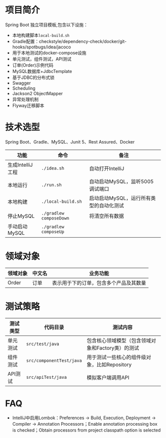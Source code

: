 # 项目简介
Spring Boot 独立项目模板,包含以下设施：
- 本地构建脚本`local-build.sh`
- Gradle配置：checkstyle/dependency-check/docker/git-hooks/spotbugs/idea/jacoco
- 用于本地测试的docker-compose设施
- 单元测试，组件测试，API测试
- 订单(Order)示例代码
- MySQL数据库+JdbcTemplate
- 基于JDBC的分布式锁
- Swagger
- Scheduling
- Jackson2 ObjectMapper
- 异常处理机制
- Flyway迁移脚本

# 技术选型
Spring Boot、Gradle、MySQL、Junit 5、Rest Assured、Docker

|功能|命令|备注|
| --- | --- | --- |
|生成IntelliJ工程|`./idea.sh`|自动打开IntelliJ|
|本地运行|`./run.sh`|自动启动MySQL，监听5005调试端口|
|本地构建|`./local-build.sh`|启动启动MySQL，运行所有类型的自动化测试|
|停止MySQL|`./gradlew composeDown`|将清空所有数据|
|手动启动MySQL|`./gradlew composeUp`||

# 领域对象
|领域对象|中文名|业务功能|
| --- | --- | --- |
|Order|订单|表示用于下的订单，包含多个产品及其数量|

# 测试策略
|测试类型|代码目录|测试内容|
| --- | --- | --- |
|单元测试|`src/test/java`|包含核心领域模型（包含领域对象和Factory类）的测试|
|组件测试|`src/componentTest/java`|用于测试一些核心的组件级对象，比如Repository|
|API测试|`src/apiTest/java`|模拟客户端调用API|


# FAQ
- IntelliJ中启用Lombok：Preferences -> Build, Execution, Deployment -> Compiler -> Annotation Processors；Enable annotation processing box is checked；Obtain processors from project classpath option is selected